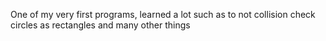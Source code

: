 One of my very first programs, learned a lot such as to not collision check circles as rectangles and many other things
